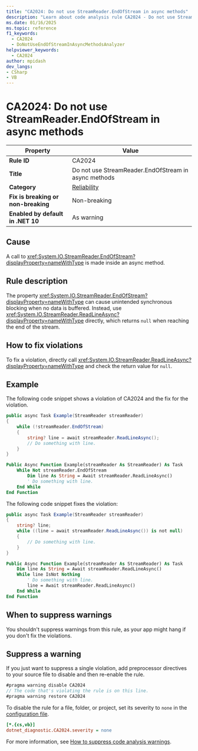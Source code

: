 ```yaml
---
title: "CA2024: Do not use StreamReader.EndOfStream in async methods"
description: "Learn about code analysis rule CA2024 - Do not use StreamReader.EndOfStream in async methods"
ms.date: 01/16/2025
ms.topic: reference
f1_keywords:
  - CA2024
  - DoNotUseEndOfStreamInAsyncMethodsAnalyzer
helpviewer_keywords:
  - CA2024
author: mpidash
dev_langs:
- CSharp
- VB
---
```


# CA2024: Do not use StreamReader.EndOfStream in async methods

| Property                            | Value                                                |
|-------------------------------------|------------------------------------------------------|
| **Rule ID**                         | CA2024                                               |
| **Title**                           | Do not use StreamReader.EndOfStream in async methods |
| **Category**                        | [Reliability](reliability-warnings.md)               |
| **Fix is breaking or non-breaking** | Non-breaking                                         |
| **Enabled by default in .NET 10**   | As warning                                           |

## Cause

A call to <xref:System.IO.StreamReader.EndOfStream?displayProperty=nameWithType> is made inside an async method.

## Rule description

The property <xref:System.IO.StreamReader.EndOfStream?displayProperty=nameWithType> can cause unintended synchronous blocking when no data is buffered. Instead, use <xref:System.IO.StreamReader.ReadLineAsync?displayProperty=nameWithType> directly, which returns `null` when reaching the end of the stream.

## How to fix violations

To fix a violation, directly call <xref:System.IO.StreamReader.ReadLineAsync?displayProperty=nameWithType> and check the return value for `null`.

## Example

The following code snippet shows a violation of CA2024 and the fix for the violation.

```csharp
public async Task Example(StreamReader streamReader)
{
    while (!streamReader.EndOfStream)
    {
        string? line = await streamReader.ReadLineAsync();
        // Do something with line.
    }
}
```

```vb
Public Async Function Example(streamReader As StreamReader) As Task
    While Not streamReader.EndOfStream
        Dim line As String = Await streamReader.ReadLineAsync()
        ' Do something with line.
    End While
End Function
```

The following code snippet fixes the violation:

```csharp
public async Task Example(StreamReader streamReader)
{
    string? line;
    while ((line = await streamReader.ReadLineAsync()) is not null)
    {
        // Do something with line.
    }
}
```

```vb
Public Async Function Example(streamReader As StreamReader) As Task
    Dim line As String = Await streamReader.ReadLineAsync()
    While line IsNot Nothing
        ' Do something with line.
        line = Await streamReader.ReadLineAsync()
    End While
End Function
```

## When to suppress warnings

You shouldn't suppress warnings from this rule, as your app might hang if you don't fix the violations.

## Suppress a warning

If you just want to suppress a single violation, add preprocessor directives to your source file to disable and then re-enable the rule.

```csharp
#pragma warning disable CA2024
// The code that's violating the rule is on this line.
#pragma warning restore CA2024
```

To disable the rule for a file, folder, or project, set its severity to `none` in the [configuration file](../configuration-files.md).

```ini
[*.{cs,vb}]
dotnet_diagnostic.CA2024.severity = none
```

For more information, see [How to suppress code analysis warnings](../suppress-warnings.md).
